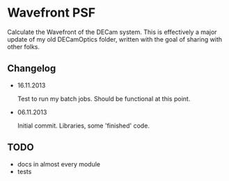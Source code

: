 Wavefront PSF
=============

Calculate the Wavefront of the DECam system. This is effectively a major update
of my old DECamOptics folder, written with the goal of sharing with other
folks.


Changelog
---------

- 16.11.2013

  Test to run my batch jobs. Should be functional at this point.

- 06.11.2013

  Initial commit. Libraries, some 'finished' code.

TODO
----

- docs in almost every module
- tests
